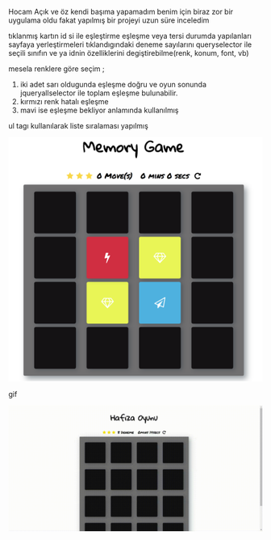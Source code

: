 Hocam Açık ve öz kendi başıma yapamadım benim için biraz zor bir uygulama oldu fakat yapılmış bir projeyi uzun süre inceledim

tıklanmış kartın id si ile eşleştirme 
eşleşme veya tersi durumda yapılanları
sayfaya yerleştirmeleri
tıklandıgındaki deneme sayılarını
queryselector ile seçili sınıfın ve ya idnin özelliklerini degiştirebilme(renk, konum, font, vb)

mesela renklere göre seçim ;
1) iki adet sarı oldugunda eşleşme doğru ve oyun sonunda jqueryallselector ile toplam eşleşme bulunabilir.
2) kırmızı renk hatalı eşleşme
3) mavi ise eşleşme bekliyor anlamında kullanılmış


ul tagı kullanılarak liste sıralaması yapılmış



![snippet](img/snippet.png)

gif

![Lab_1-Gif](img/hafiza_oyunu.gif)

